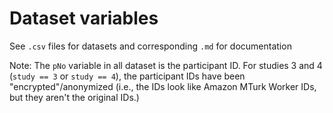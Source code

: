 # Dataset variables

See `.csv` files for datasets and corresponding `.md` for documentation

Note: The `pNo` variable in all dataset is the participant ID. For studies 3 and 4 (`study == 3` or `study == 4`), the participant IDs have been "encrypted"/anonymized (i.e., the IDs look like Amazon MTurk Worker IDs, but they aren't the original IDs.)